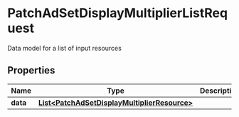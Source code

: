 

# PatchAdSetDisplayMultiplierListRequest

Data model for a list of input resources

## Properties

Name | Type | Description | Notes
------------ | ------------- | ------------- | -------------
**data** | [**List&lt;PatchAdSetDisplayMultiplierResource&gt;**](PatchAdSetDisplayMultiplierResource.md) |  |  [optional]



